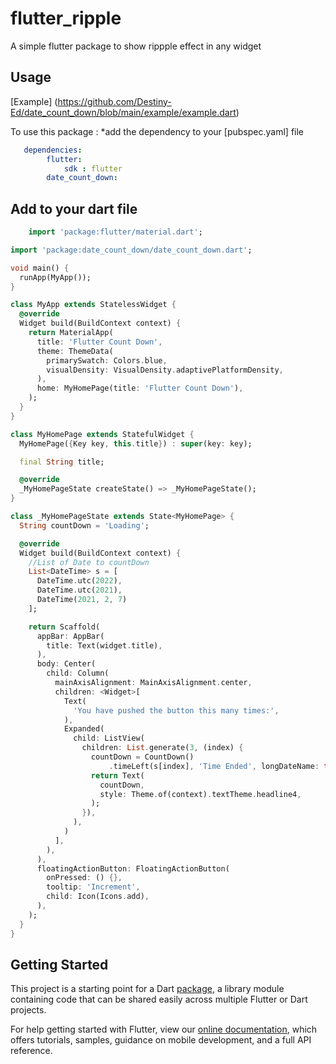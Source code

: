 # flutter_ripple

A simple flutter package to show rippple effect in any widget 

## Usage

[Example] (https://github.com/Destiny-Ed/date_count_down/blob/main/example/example.dart)

To use this package : *add the dependency to your [pubspec.yaml] file

```yaml
   dependencies:
        flutter:
            sdk : flutter
        date_count_down:
```

## Add to your dart file

```dart
    import 'package:flutter/material.dart';

import 'package:date_count_down/date_count_down.dart';

void main() {
  runApp(MyApp());
}

class MyApp extends StatelessWidget {
  @override
  Widget build(BuildContext context) {
    return MaterialApp(
      title: 'Flutter Count Down',
      theme: ThemeData(
        primarySwatch: Colors.blue,
        visualDensity: VisualDensity.adaptivePlatformDensity,
      ),
      home: MyHomePage(title: 'Flutter Count Down'),
    );
  }
}

class MyHomePage extends StatefulWidget {
  MyHomePage({Key key, this.title}) : super(key: key);

  final String title;

  @override
  _MyHomePageState createState() => _MyHomePageState();
}

class _MyHomePageState extends State<MyHomePage> {
  String countDown = 'Loading';

  @override
  Widget build(BuildContext context) {
    //List of Date to countDown
    List<DateTime> s = [
      DateTime.utc(2022),
      DateTime.utc(2021),
      DateTime(2021, 2, 7)
    ];

    return Scaffold(
      appBar: AppBar(
        title: Text(widget.title),
      ),
      body: Center(
        child: Column(
          mainAxisAlignment: MainAxisAlignment.center,
          children: <Widget>[
            Text(
              'You have pushed the button this many times:',
            ),
            Expanded(
              child: ListView(
                children: List.generate(3, (index) {
                  countDown = CountDown()
                      .timeLeft(s[index], 'Time Ended', longDateName: true);
                  return Text(
                    countDown,
                    style: Theme.of(context).textTheme.headline4,
                  );
                }),
              ),
            )
          ],
        ),
      ),
      floatingActionButton: FloatingActionButton(
        onPressed: () {},
        tooltip: 'Increment',
        child: Icon(Icons.add),
      ),
    );
  }
}

```

## Getting Started

This project is a starting point for a Dart
[package](https://flutter.dev/developing-packages/),
a library module containing code that can be shared easily across
multiple Flutter or Dart projects.

For help getting started with Flutter, view our 
[online documentation](https://flutter.dev/docs), which offers tutorials, 
samples, guidance on mobile development, and a full API reference.
